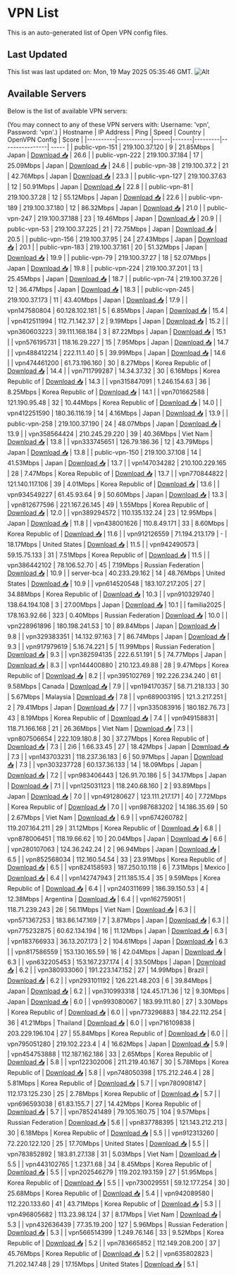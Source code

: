 # VPN List

This is an auto-generated list of Open VPN config files.

## Last Updated

This list was last updated on: Mon, 19 May 2025 05:35:46 GMT.
![Alt](https://repobeats.axiom.co/api/embed/186b98318ef1479477931607c1ad7d823f12451f.svg "Repobeats analytics image")

## Available Servers

Below is the list of available VPN servers:

(You may connect to any of these VPN servers with: Username: 'vpn', Password: 'vpn'.)
| Hostname | IP Address | Ping | Speed | Country | OpenVPN Config | Score |
|----------|------------|------|-------|---------|----------------| ----- |
| public-vpn-151 | 219.100.37.120 | 9 | 21.85Mbps | Japan | [Download 📥](./configs/server_0_JP.ovpn) | 26.6 |
| public-vpn-222 | 219.100.37.184 | 17 | 25.09Mbps | Japan | [Download 📥](./configs/server_1_JP.ovpn) | 24.6 |
| public-vpn-38 | 219.100.37.2 | 21 | 42.76Mbps | Japan | [Download 📥](./configs/server_2_JP.ovpn) | 23.3 |
| public-vpn-127 | 219.100.37.63 | 12 | 50.91Mbps | Japan | [Download 📥](./configs/server_3_JP.ovpn) | 22.8 |
| public-vpn-81 | 219.100.37.28 | 12 | 55.12Mbps | Japan | [Download 📥](./configs/server_4_JP.ovpn) | 22.6 |
| public-vpn-189 | 219.100.37.180 | 12 | 86.32Mbps | Japan | [Download 📥](./configs/server_5_JP.ovpn) | 21.0 |
| public-vpn-247 | 219.100.37.188 | 23 | 19.46Mbps | Japan | [Download 📥](./configs/server_6_JP.ovpn) | 20.9 |
| public-vpn-53 | 219.100.37.225 | 21 | 72.75Mbps | Japan | [Download 📥](./configs/server_7_JP.ovpn) | 20.5 |
| public-vpn-156 | 219.100.37.95 | 24 | 27.43Mbps | Japan | [Download 📥](./configs/server_8_JP.ovpn) | 20.1 |
| public-vpn-183 | 219.100.37.161 | 20 | 51.32Mbps | Japan | [Download 📥](./configs/server_9_JP.ovpn) | 19.9 |
| public-vpn-79 | 219.100.37.27 | 18 | 52.07Mbps | Japan | [Download 📥](./configs/server_10_JP.ovpn) | 19.8 |
| public-vpn-224 | 219.100.37.201 | 13 | 25.45Mbps | Japan | [Download 📥](./configs/server_11_JP.ovpn) | 18.7 |
| public-vpn-74 | 219.100.37.26 | 12 | 36.47Mbps | Japan | [Download 📥](./configs/server_12_JP.ovpn) | 18.3 |
| public-vpn-245 | 219.100.37.173 | 11 | 43.40Mbps | Japan | [Download 📥](./configs/server_13_JP.ovpn) | 17.9 |
| vpn147580804 | 60.128.102.181 | 5 | 6.85Mbps | Japan | [Download 📥](./configs/server_14_JP.ovpn) | 15.4 |
| vpn412511994 | 112.71.142.37 | 2 | 9.19Mbps | Japan | [Download 📥](./configs/server_15_JP.ovpn) | 15.2 |
| vpn360603223 | 39.111.168.184 | 3 | 87.22Mbps | Japan | [Download 📥](./configs/server_16_JP.ovpn) | 15.1 |
| vpn576195731 | 118.16.29.227 | 15 | 7.95Mbps | Japan | [Download 📥](./configs/server_17_JP.ovpn) | 14.7 |
| vpn488412214 | 222.11.1.40 | 5 | 39.99Mbps | Japan | [Download 📥](./configs/server_18_JP.ovpn) | 14.6 |
| vpn474461200 | 61.73.196.160 | 30 | 8.27Mbps | Korea Republic of | [Download 📥](./configs/server_19_KR.ovpn) | 14.4 |
| vpn711799287 | 14.34.37.32 | 30 | 6.16Mbps | Korea Republic of | [Download 📥](./configs/server_20_KR.ovpn) | 14.3 |
| vpn315847091 | 1.246.154.63 | 36 | 8.25Mbps | Korea Republic of | [Download 📥](./configs/server_21_KR.ovpn) | 14.1 |
| vpn701662588 | 121.190.95.48 | 32 | 10.44Mbps | Korea Republic of | [Download 📥](./configs/server_22_KR.ovpn) | 14.0 |
| vpn412251590 | 180.36.116.19 | 14 | 4.16Mbps | Japan | [Download 📥](./configs/server_23_JP.ovpn) | 13.9 |
| public-vpn-258 | 219.100.37.190 | 24 | 48.07Mbps | Japan | [Download 📥](./configs/server_24_JP.ovpn) | 13.9 |
| vpn358564424 | 210.245.29.220 | 39 | 40.36Mbps | Viet Nam | [Download 📥](./configs/server_25_VN.ovpn) | 13.8 |
| vpn333745651 | 126.79.186.36 | 12 | 43.79Mbps | Japan | [Download 📥](./configs/server_26_JP.ovpn) | 13.8 |
| public-vpn-150 | 219.100.37.108 | 14 | 41.53Mbps | Japan | [Download 📥](./configs/server_27_JP.ovpn) | 13.7 |
| vpn147034282 | 210.100.229.165 | 28 | 7.47Mbps | Korea Republic of | [Download 📥](./configs/server_28_KR.ovpn) | 13.7 |
| vpn770844822 | 121.140.117.106 | 39 | 4.01Mbps | Korea Republic of | [Download 📥](./configs/server_29_KR.ovpn) | 13.6 |
| vpn934549227 | 61.45.93.64 | 9 | 50.60Mbps | Japan | [Download 📥](./configs/server_30_JP.ovpn) | 13.3 |
| vpn812677596 | 221.167.26.145 | 49 | 1.55Mbps | Korea Republic of | [Download 📥](./configs/server_31_KR.ovpn) | 12.0 |
| vpn389294572 | 110.135.132.24 | 23 | 12.95Mbps | Japan | [Download 📥](./configs/server_32_JP.ovpn) | 11.8 |
| vpn438001626 | 110.8.49.171 | 33 | 8.60Mbps | Korea Republic of | [Download 📥](./configs/server_33_KR.ovpn) | 11.6 |
| vpn912126559 | 71.194.213.179 | - | 18.17Mbps | United States | [Download 📥](./configs/server_34_US.ovpn) | 11.5 |
| vpn942490573 | 59.15.75.133 | 31 | 7.51Mbps | Korea Republic of | [Download 📥](./configs/server_35_KR.ovpn) | 11.5 |
| vpn386442102 | 78.106.52.70 | 45 | 7.19Mbps | Russian Federation | [Download 📥](./configs/server_36_RU.ovpn) | 10.9 |
| server-bca | 40.233.29.162 | 14 | 48.76Mbps | United States | [Download 📥](./configs/server_37_US.ovpn) | 10.9 |
| vpn614520548 | 183.107.217.205 | 27 | 34.88Mbps | Korea Republic of | [Download 📥](./configs/server_38_KR.ovpn) | 10.3 |
| vpn910329740 | 138.64.194.108 | 3 | 27.00Mbps | Japan | [Download 📥](./configs/server_39_JP.ovpn) | 10.1 |
| familia2025 | 178.163.92.66 | 323 | 0.40Mbps | Russian Federation | [Download 📥](./configs/server_40_RU.ovpn) | 10.0 |
| vpn228961896 | 180.198.241.53 | 10 | 89.84Mbps | Japan | [Download 📥](./configs/server_41_JP.ovpn) | 9.8 |
| vpn329383351 | 14.132.97.163 | 7 | 86.74Mbps | Japan | [Download 📥](./configs/server_42_JP.ovpn) | 9.3 |
| vpn917979619 | 5.16.74.221 | 5 | 11.99Mbps | Russian Federation | [Download 📥](./configs/server_43_RU.ovpn) | 9.3 |
| vpn382594135 | 222.6.51.191 | 5 | 74.77Mbps | Japan | [Download 📥](./configs/server_44_JP.ovpn) | 8.3 |
| vpn144400880 | 210.123.49.88 | 28 | 9.47Mbps | Korea Republic of | [Download 📥](./configs/server_45_KR.ovpn) | 8.2 |
| vpn395102769 | 192.226.234.240 | 61 | 9.58Mbps | Canada | [Download 📥](./configs/server_46_CA.ovpn) | 7.9 |
| vpn194170357 | 58.71.218.133 | 30 | 5.67Mbps | Malaysia | [Download 📥](./configs/server_47_MY.ovpn) | 7.8 |
| vpn689003195 | 121.3.217.251 | 2 | 79.41Mbps | Japan | [Download 📥](./configs/server_48_JP.ovpn) | 7.7 |
| vpn335083916 | 180.182.76.73 | 43 | 8.19Mbps | Korea Republic of | [Download 📥](./configs/server_49_KR.ovpn) | 7.4 |
| vpn949158831 | 118.71.166.168 | 21 | 26.36Mbps | Viet Nam | [Download 📥](./configs/server_50_VN.ovpn) | 7.3 |
| vpn807506654 | 222.109.180.8 | 30 | 37.27Mbps | Korea Republic of | [Download 📥](./configs/server_51_KR.ovpn) | 7.3 |
| 2i6 | 1.66.33.45 | 27 | 18.42Mbps | Japan | [Download 📥](./configs/server_52_JP.ovpn) | 7.3 |
| vpn143703231 | 118.237.36.183 | 6 | 50.97Mbps | Japan | [Download 📥](./configs/server_53_JP.ovpn) | 7.3 |
| vpn303237728 | 60.137.36.133 | 14 | 18.09Mbps | Japan | [Download 📥](./configs/server_54_JP.ovpn) | 7.2 |
| vpn983406443 | 126.91.70.186 | 5 | 34.17Mbps | Japan | [Download 📥](./configs/server_55_JP.ovpn) | 7.1 |
| vpn125031123 | 118.240.68.160 | 2 | 93.89Mbps | Japan | [Download 📥](./configs/server_56_JP.ovpn) | 7.0 |
| vpn491280627 | 123.111.217.171 | 40 | 7.72Mbps | Korea Republic of | [Download 📥](./configs/server_57_KR.ovpn) | 7.0 |
| vpn987683202 | 14.186.35.69 | 50 | 2.67Mbps | Viet Nam | [Download 📥](./configs/server_58_VN.ovpn) | 6.9 |
| vpn674260782 | 119.207.164.211 | 29 | 31.12Mbps | Korea Republic of | [Download 📥](./configs/server_59_KR.ovpn) | 6.8 |
| vpn878006451 | 118.19.66.62 | 10 | 20.04Mbps | Japan | [Download 📥](./configs/server_60_JP.ovpn) | 6.6 |
| vpn280107063 | 124.36.242.24 | 2 | 96.94Mbps | Japan | [Download 📥](./configs/server_61_JP.ovpn) | 6.5 |
| vpn852568034 | 112.160.54.54 | 33 | 23.91Mbps | Korea Republic of | [Download 📥](./configs/server_62_KR.ovpn) | 6.5 |
| vpn824158593 | 187.250.10.118 | 6 | 7.31Mbps | Mexico | [Download 📥](./configs/server_63_MX.ovpn) | 6.4 |
| vpn142747943 | 211.185.15.4 | 35 | 9.59Mbps | Korea Republic of | [Download 📥](./configs/server_64_KR.ovpn) | 6.4 |
| vpn240311699 | 186.39.150.53 | 4 | 12.38Mbps | Argentina | [Download 📥](./configs/server_65_AR.ovpn) | 6.4 |
| vpn162759051 | 118.71.239.243 | 26 | 56.11Mbps | Viet Nam | [Download 📥](./configs/server_66_VN.ovpn) | 6.3 |
| vpn571367253 | 183.86.147.169 | 7 | 3.87Mbps | Japan | [Download 📥](./configs/server_67_JP.ovpn) | 6.3 |
| vpn775232875 | 60.62.134.194 | 16 | 11.12Mbps | Japan | [Download 📥](./configs/server_68_JP.ovpn) | 6.3 |
| vpn183766933 | 36.13.207.173 | 2 | 104.61Mbps | Japan | [Download 📥](./configs/server_69_JP.ovpn) | 6.3 |
| vpn817586559 | 153.130.165.59 | 16 | 42.04Mbps | Japan | [Download 📥](./configs/server_70_JP.ovpn) | 6.3 |
| vpn632205453 | 153.167.237.174 | 4 | 33.50Mbps | Japan | [Download 📥](./configs/server_71_JP.ovpn) | 6.2 |
| vpn380933060 | 191.223.147.152 | 27 | 14.99Mbps | Brazil | [Download 📥](./configs/server_72_BR.ovpn) | 6.2 |
| vpn293101192 | 126.221.48.203 | 6 | 39.84Mbps | Japan | [Download 📥](./configs/server_73_JP.ovpn) | 6.2 |
| vpn310993318 | 124.45.171.36 | 12 | 9.30Mbps | Japan | [Download 📥](./configs/server_74_JP.ovpn) | 6.0 |
| vpn993080067 | 183.99.111.80 | 27 | 3.30Mbps | Korea Republic of | [Download 📥](./configs/server_75_KR.ovpn) | 6.0 |
| vpn773296883 | 184.22.112.254 | 36 | 41.21Mbps | Thailand | [Download 📥](./configs/server_76_TH.ovpn) | 6.0 |
| vpn716109838 | 203.229.196.104 | 27 | 55.84Mbps | Korea Republic of | [Download 📥](./configs/server_77_KR.ovpn) | 6.0 |
| vpn795051280 | 219.102.223.4 | 4 | 16.62Mbps | Japan | [Download 📥](./configs/server_78_JP.ovpn) | 5.9 |
| vpn454753888 | 112.187.162.186 | 33 | 2.65Mbps | Korea Republic of | [Download 📥](./configs/server_79_KR.ovpn) | 5.8 |
| vpn122302006 | 211.219.40.167 | 30 | 5.78Mbps | Korea Republic of | [Download 📥](./configs/server_80_KR.ovpn) | 5.8 |
| vpn748050398 | 175.212.246.4 | 28 | 5.81Mbps | Korea Republic of | [Download 📥](./configs/server_81_KR.ovpn) | 5.7 |
| vpn780908147 | 112.173.125.230 | 25 | 2.78Mbps | Korea Republic of | [Download 📥](./configs/server_82_KR.ovpn) | 5.7 |
| vpn696593038 | 61.83.155.7 | 27 | 14.42Mbps | Korea Republic of | [Download 📥](./configs/server_83_KR.ovpn) | 5.7 |
| vpn785241489 | 79.105.160.75 | 104 | 9.57Mbps | Russian Federation | [Download 📥](./configs/server_84_RU.ovpn) | 5.6 |
| vpn837788395 | 121.143.212.213 | 30 | 6.18Mbps | Korea Republic of | [Download 📥](./configs/server_85_KR.ovpn) | 5.5 |
| vpn912313260 | 72.220.122.120 | 25 | 17.70Mbps | United States | [Download 📥](./configs/server_86_US.ovpn) | 5.5 |
| vpn783852892 | 183.81.27.138 | 31 | 5.03Mbps | Viet Nam | [Download 📥](./configs/server_87_VN.ovpn) | 5.5 |
| vpn443102765 | 1.237.1.68 | 34 | 8.45Mbps | Korea Republic of | [Download 📥](./configs/server_88_KR.ovpn) | 5.5 |
| vpn202546279 | 119.202.193.159 | 27 | 51.95Mbps | Korea Republic of | [Download 📥](./configs/server_89_KR.ovpn) | 5.5 |
| vpn730029551 | 59.12.177.254 | 30 | 25.68Mbps | Korea Republic of | [Download 📥](./configs/server_90_KR.ovpn) | 5.4 |
| vpn942089580 | 112.220.133.60 | 41 | 43.71Mbps | Korea Republic of | [Download 📥](./configs/server_91_KR.ovpn) | 5.3 |
| vpn496805682 | 113.23.98.124 | 37 | 8.17Mbps | Viet Nam | [Download 📥](./configs/server_92_VN.ovpn) | 5.3 |
| vpn432636439 | 77.35.19.200 | 127 | 5.96Mbps | Russian Federation | [Download 📥](./configs/server_93_RU.ovpn) | 5.3 |
| vpn566514399 | 1.249.76.146 | 33 | 9.52Mbps | Korea Republic of | [Download 📥](./configs/server_94_KR.ovpn) | 5.2 |
| vpn783665852 | 112.149.208.200 | 37 | 45.76Mbps | Korea Republic of | [Download 📥](./configs/server_95_KR.ovpn) | 5.2 |
| vpn635802823 | 71.202.147.48 | 29 | 17.15Mbps | United States | [Download 📥](./configs/server_96_US.ovpn) | 5.1 |
